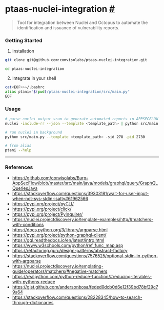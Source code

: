 # ptaas-nuclei-integration [#](https://app.clickup.com/t/3016679/PS-9146)
> Tool for integration between Nuclei and Octopus to automate the identification and issuance of vulnerability reports.

### Getting Started

1. Installation

```bash
git clone git@github.com:convisolabs/ptaas-nuclei-integration.git

cd ptaas-nuclei-integration
```

2. Integrate in your shell

```bash
cat<EOF>>~/.bashrc
alias ptani="$(pwd)/ptaas-nuclei-integration/src/main.py"
EOF
```

### Usage

```bash
# parse nuclei output scan to generate automated reports in APPSECFLOW 
nuclei -include-rr --json --template <template_path> | python src/main.py -sid 278 -pid 2730 

# run nuclei in background
python src/main.py --template <template_path> -sid 278 -pid 2730

# from alias
ptani --help
```

-----------------------------------------------------------

### References

- https://github.com/convisolabs/Burp-AppSecFlow/blob/master/src/main/java/models/graphql/query/GraphQLQueries.java
- https://stackoverflow.com/questions/39303181/wait-for-user-input-when-not-sys-stdin-isatty#61962566
- https://pypi.org/project/pyCLI/
- https://pypi.org/project/click/
- https://pypi.org/project/PyInquirer/
- https://nuclei.projectdiscovery.io/template-examples/http/#matchers-with-conditions
- https://docs.python.org/3/library/argparse.html
- https://pypi.org/project/python-graphql-client/
- https://gql.readthedocs.io/en/latest/intro.html
- https://www.w3schools.com/python/ref_func_map.asp
- https://refactoring.guru/design-patterns/abstract-factory
- https://stackoverflow.com/questions/7576525/optional-stdin-in-python-with-argparse
- https://nuclei.projectdiscovery.io/templating-guide/operators/matchers/#negative-matchers
- https://realpython.com/python-reduce-function/#reducing-iterables-with-pythons-reduce
- https://gist.github.com/andersonbosa/feded0dcb0d6e12f39bd78bf29c79a64
- https://stackoverflow.com/questions/28228345/how-to-search-through-dictionaries